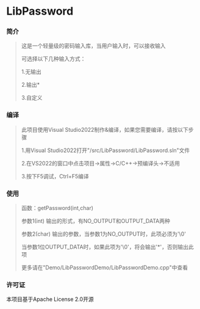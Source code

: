 # LibPassword

### 简介

> 这是一个轻量级的密码输入库，当用户输入时，可以接收输入
>
> 可选择以下几种输入方式：
>
> 1.无输出
>
> 2.输出*
>
> 3.自定义

### 编译

> 此项目使用Visual Studio2022制作&编译，如果您需要编译，请按以下步骤
>
> 1.用Visual Studio2022打开"/src/LibPassword/LibPassword.sln"文件
>
> 2.在VS2022的窗口中点击项目->属性->C/C++->预编译头->不适用
>
> 3.按下F5调试，Ctrl+F5编译

### 使用

> 函数：getPassword(int,char)
>
> 参数1(int) 输出的形式，有NO_OUTPUT和OUTPUT_DATA两种
>
> 参数2(char) 输出的参数，当参数1为NO_OUTPUT时，此项必须为'\0'
>
> ​    当参数1位OUTPUT_DATA时，如果此项为'\0'，将会输出'*'，否则输出此项
>
> 更多请在"Demo/LibPasswordDemo/LibPasswordDemo.cpp"中查看

### 许可证

本项目基于Apache License 2.0开源
